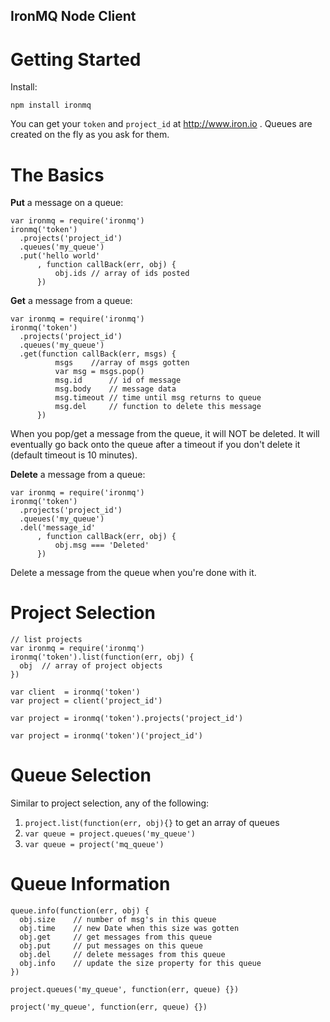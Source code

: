 IronMQ Node Client
-------------

Getting Started
==============

Install:

    npm install ironmq

You can get your `token` and `project_id` at http://www.iron.io .
Queues are created on the fly as you ask for them.

The Basics
=========

**Put** a message on a queue:

    var ironmq = require('ironmq')
    ironmq('token')
      .projects('project_id')
      .queues('my_queue')
      .put('hello world'
          , function callBack(err, obj) {
              obj.ids // array of ids posted
          })

**Get** a message from a queue:

    var ironmq = require('ironmq')
    ironmq('token')
      .projects('project_id')
      .queues('my_queue')
      .get(function callBack(err, msgs) {
              msgs    //array of msgs gotten
              var msg = msgs.pop()
              msg.id      // id of message
              msg.body    // message data
              msg.timeout // time until msg returns to queue
              msg.del     // function to delete this message
          })

When you pop/get a message from the queue, it will NOT be deleted. It will eventually go back onto the queue after
a timeout if you don't delete it (default timeout is 10 minutes).

**Delete** a message from a queue:

    var ironmq = require('ironmq')
    ironmq('token')
      .projects('project_id')
      .queues('my_queue')
      .del('message_id'
          , function callBack(err, obj) {
              obj.msg === 'Deleted'
          })

Delete a message from the queue when you're done with it.

Project Selection
===============

    // list projects
    var ironmq = require('ironmq')
    ironmq('token').list(function(err, obj) {
      obj  // array of project objects
    })

    var client  = ironmq('token')
    var project = client('project_id')

    var project = ironmq('token').projects('project_id')

    var project = ironmq('token')('project_id')

Queue Selection
===============

Similar to project selection, any of the following:

1. `project.list(function(err, obj){}` to get an array of queues
1. `var queue = project.queues('my_queue')`
1. `var queue = project('mq_queue')`

Queue Information
=================

    queue.info(function(err, obj) {
      obj.size    // number of msg's in this queue
      obj.time    // new Date when this size was gotten
      obj.get     // get messages from this queue
      obj.put     // put messages on this queue
      obj.del     // delete messages from this queue
      obj.info    // update the size property for this queue
    })

    project.queues('my_queue', function(err, queue) {})

    project('my_queue', function(err, queue) {})
